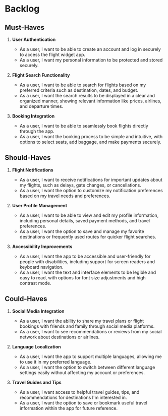 # Backlog

## Must-Haves

1. **User Authentication**
   - As a user, I want to be able to create an account and log in securely to access the flight widget app.
   - As a user, I want my personal information to be protected and stored securely.

2. **Flight Search Functionality**
   - As a user, I want to be able to search for flights based on my preferred
    criteria such as destination, dates, and budget.
   - As a user, I want the search results to be displayed in a clear and organized manner, showing relevant information like prices, airlines, and departure times.

1. **Booking Integration**
   - As a user, I want to be able to seamlessly book flights directly through the app.
   - As a user, I want the booking process to be simple and intuitive, with options to select seats, add baggage, and make payments securely.


## Should-Haves

1. **Flight Notifications**
   - As a user, I want to receive notifications for important updates about my flights, such as delays, gate changes, or cancellations.
   - As a user, I want the option to customize my notification preferences based on my travel needs and preferences.

2. **User Profile Management**
   - As a user, I want to be able to view and edit my profile information, including personal details, saved payment methods, and travel preferences.
   - As a user, I want the option to save and manage my favorite destinations or frequently used routes for quicker flight searches.

3. **Accessibility Improvements**
   - As a user, I want the app to be accessible and user-friendly for people with disabilities, including support for screen readers and keyboard navigation.
   - As a user, I want the text and interface elements to be legible and easy to read, with options for font size adjustments and high contrast mode.

## Could-Haves

1. **Social Media Integration**
   - As a user, I want the ability to share my travel plans or flight bookings with friends and family through social media platforms.
   - As a user, I want to see recommendations or reviews from my social network about destinations or airlines.

2. **Language Localization**
   - As a user, I want the app to support multiple languages, allowing me to use it in my preferred language.
   - As a user, I want the option to switch between different language settings easily without affecting my account or preferences.

3. **Travel Guides and Tips**
   - As a user, I want access to helpful travel guides, tips, and recommendations for destinations I'm interested in.
   - As a user, I want the option to save or bookmark useful travel information within the app for future reference.
